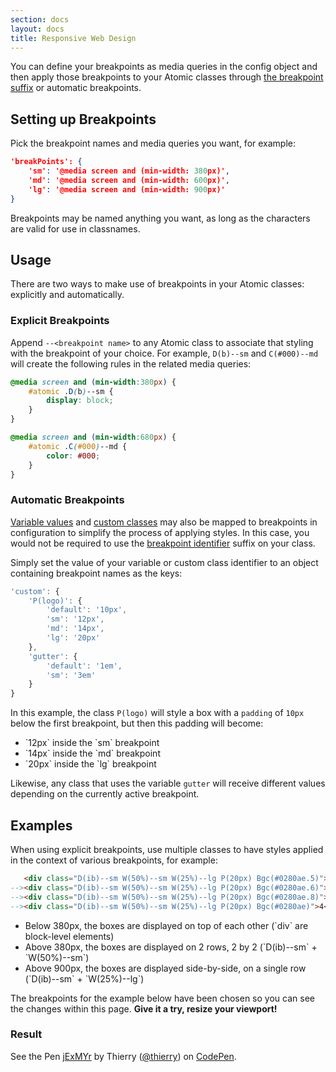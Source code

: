 ```yaml
---
section: docs
layout: docs
title: Responsive Web Design
---
```


You can define your breakpoints as media queries in the config object and then apply those breakpoints to your Atomic classes through [the breakpoint suffix](/guides/syntax.html#-lt-breakpoint_identifier-) or automatic breakpoints.

## Setting up Breakpoints

Pick the breakpoint names and media queries you want, for example:


```json
'breakPoints': {
    'sm': '@media screen and (min-width: 380px)',
    'md': '@media screen and (min-width: 600px)',
    'lg': '@media screen and (min-width: 900px)'
}
```

Breakpoints may be named anything you want, as long as the characters are valid for use in  classnames.

## Usage

There are two ways to make use of breakpoints in your Atomic classes: explicitly and automatically.

### Explicit Breakpoints

Append `--<breakpoint name>` to any Atomic class to associate that styling with the breakpoint of your choice. For example, `D(b)--sm` and `C(#000)--md` will create the following rules in the related media queries:

```css
@media screen and (min-width:380px) {
    #atomic .D(b)--sm {
        display: block;
    }
}

@media screen and (min-width:680px) {
    #atomic .C(#000)--md {
        color: #000;
    }
}
```

### Automatic Breakpoints

[Variable values](/guides/syntax.html#variable-values) and [custom classes](/guides/atomic-classes.html#custom-classes) may also be mapped to breakpoints in configuration to simplify the process of applying styles. In this case, you would not be required to use the [breakpoint identifier](/guides/syntax.html#-lt-breakpoint_identifier-) suffix on your class.

Simply set the value of your variable or custom class identifier to an object containing breakpoint names as the keys:

```javascript
'custom': {
    'P(logo)': {
        'default': '10px',
        'sm': '12px',
        'md': '14px',
        'lg': '20px'
    },
    'gutter': {
        'default': '1em',
        'sm': '3em'
    }
}
```

In this example, the class `P(logo)` will style a box with a `padding` of `10px` below the first breakpoint, but then this padding will become:

<ul class="ul-list">
    <li>`12px` inside the `sm` breakpoint</li>
    <li>`14px` inside the `md` breakpoint</li>
    <li>`20px` inside the `lg` breakpoint</li>
</ul>

Likewise, any class that uses the variable `gutter` will receive different values depending on the currently active breakpoint.

## Examples

When using explicit breakpoints, use multiple classes to have styles applied in the context of various breakpoints, for example:

```html
   <div class="D(ib)--sm W(50%)--sm W(25%)--lg P(20px) Bgc(#0280ae.5)">1</div><!--
--><div class="D(ib)--sm W(50%)--sm W(25%)--lg P(20px) Bgc(#0280ae.6)">2</div><!--
--><div class="D(ib)--sm W(50%)--sm W(25%)--lg P(20px) Bgc(#0280ae.8)">3</div><!--
--><div class="D(ib)--sm W(50%)--sm W(25%)--lg P(20px) Bgc(#0280ae)">4</div>
```

<ul class="ul-list">
    <li>Below 380px, the boxes are displayed on top of each other (`div` are block-level elements)</li>
    <li>Above 380px, the boxes are displayed on 2 rows, 2 by 2 (`D(ib)--sm` + `W(50%)--sm`)</li>
    <li>Above 900px, the boxes are displayed side-by-side, on a single row (`D(ib)--sm` + `W(25%)--lg`)</li>
</ul>

<p class="noteBox info">The breakpoints for the example below have been chosen so you can see the changes within this page. <strong>Give it a try, resize your viewport!</strong></p>

<h3 class="penResult">Result</h3>

<p data-height="265" data-theme-id="12469" data-slug-hash="jExMYr" data-default-tab="result" data-user="thierry" class='codepen'>See the Pen <a href='http://codepen.io/thierry/pen/jExMYr/'>jExMYr</a> by Thierry (<a href='http://codepen.io/thierry'>@thierry</a>) on <a href='http://codepen.io'>CodePen</a>.</p>
